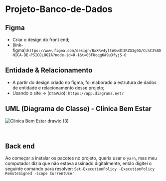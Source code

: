 # Projeto-Banco-de-Dados

## Figma
- Criar o design do front end;
- (link-figma):`https://www.figma.com/design/BxXRv4yltAGwdt3RZG3g0G/CL%C3%8DNICA-DE-PSICOLOGIA?node-id=0-1&t=03FUqqg6A9u3fyjS-0`



## Entidade & Relacionamento

- A partir do design criado no figma, foi elaborado a estrutura de dados de entidade e relacionamento desse projeto;
- Usando o site -> (draw.io): `https://app.diagrams.net/`

## UML (Diagrama de Classe) - Clínica Bem Estar


![Clinica Bem Estar drawio (3)](https://github.com/user-attachments/assets/a0203b38-9ad7-430c-a279-9ac367566a77)

<br>

## Back end

Ao começar a instalar os pacotes no projeto, queria usar o `yarn`, mas meu computador dizia que não estava assinado digitalmente, então digitei o seguinte comando para resolver: `Set-ExecutionPolicy -ExecutionPolicy RemoteSigned -Scope CurrentUser`
